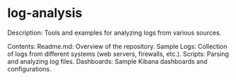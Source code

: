 # log-analysis

Description: Tools and examples for analyzing logs from various sources.

Contents:
Readme.md: Overview of the repository.
Sample Logs: Collection of logs from different systems (web servers, firewalls, etc.).
Scripts: Parsing and analyzing log files.
Dashboards: Sample Kibana dashboards and configurations.
